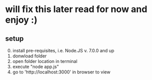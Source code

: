 # will fix this later read for now and enjoy :)

## setup

0. install pre-requisites, i.e. Node.JS v. 7.0.0 and up
1. donwload folder
2. open folder location in terminal
3. execute "node app.js" 
4. go to 'http://localhost:3000' in browser to view